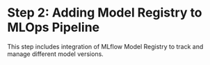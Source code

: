 # Step 2: Adding Model Registry to MLOps Pipeline

This step includes integration of MLflow Model Registry to track and manage different model versions.
